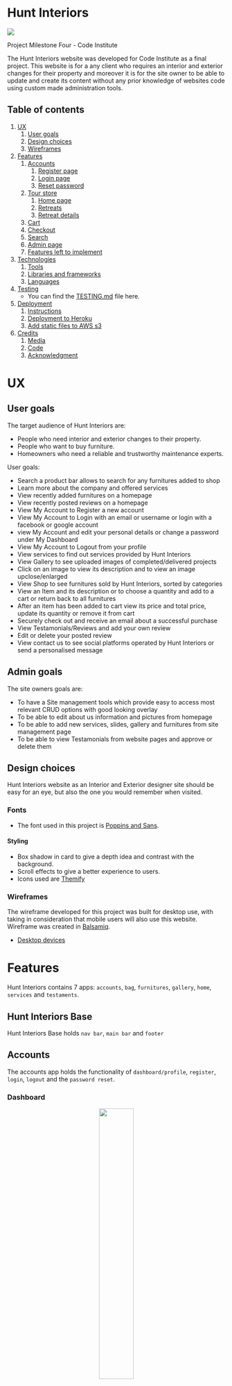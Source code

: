 # Hunt Interiors


<img src="static/images/HUNTINT/mockup.pdf" >

Project Milestone Four - Code Institute

The Hunt Interiors website was developed for Code Institute as a final project.
This website is for a any client who requires an interior and exterior changes 
for their property and moreover it is for the site owner to be able to update and create 
its content without any prior knowledge of websites code using custom made administration tools.

## Table of contents
<!--ts-->

1. [UX](#UX)
    1. [User goals](#User-goals)
    2. [Design choices](#Design-choices)
    3. [Wireframes](#Wireframes)
2. [Features](#Features)
    1. [Accounts](#Accounts)
        1. [Register page](#Register-page)
        2. [Login page](#Login-page)
        3. [Reset password](#Reset-password)
    2. [Tour store](#Tour-store)
        1. [Home page](#Home-page)
        2. [Retreats](#Retreats)
        3. [Retreat details](#Retreat-details)
    3. [Cart](#Cart)
    4. [Checkout](#Checkout)
    5. [Search](#Search)
    7. [Admin page](#Admin-page)
    8. [Features left to implement](#Features-left-to-implement)
3. [Technologies](#Technologies)
    1. [Tools](#Tools)
    2. [Libraries and frameworks](#Libraries-and-frameworks)
    3. [Languages](#Languages)
4. [Testing](#Testing)
      - You can find the [TESTING.md](TESTING.md) file here.
5. [Deployment](#Deployment)
    1. [Instructions](#Instructions)
    2. [Deployment to Heroku](#Deployment-to-Heroku)
    3. [Add static files to AWS s3](#Add-static-files-to-AWS-s3)
6. [Credits](#Credits)
    1. [Media](#Media)
    2. [Code](#Code)
    3. [Acknowledgment](#Acknowledgment)
 <!--te-->

# UX

## User goals
The target audience of Hunt Interiors are:
- People who need interior and exterior changes to their property.
- People who want to buy furniture.
- Homeowners who need a reliable and trustworthy maintenance experts.

User goals:
- Search a product bar allows to search for any furnitures added to shop
- Learn more about the company and offered services
- View recently added furnitures on a homepage
- View recently posted reviews on a homepage
- View My Account to Register a new account
- View My Account to Login with an email or username or login with a facebook or google account
- view My Account and edit your personal details or change a password under My Dashboard
- View My Account to Logout from your profile
- View services to find out services provided by Hunt Interiors
- View Gallery to see uploaded images of completed/delivered projects
- Click on an image to view its description and to view an image upclose/enlarged
- View Shop to see furnitures sold by Hunt Interiors, sorted by categories
- View an Item and its description or to choose a quantity and add to a cart or return back to all furnitures
- After an item has been added to cart view its price and total price, update its quantity or remove it from cart
- Securely check out and receive an email about a successful purchase
- View Testamonials/Reviews and add your own review
- Edit or delete your posted review
- View contact us to see social platforms operated by Hunt Interiors or send a personalised message

## Admin goals
The site owners goals are:
- To have a Site management tools which provide easy to access most relevant CRUD options with good looking overlay
- To be able to edit about us information and pictures from homepage
- To be able to add new services, slides, gallery and furnitures from site management page
- To be able to view Testamonials from website pages and approve or delete them


## Design choices
Hunt Interiors website as an Interior and Exterior designer site should be easy for an eye, but also the one you would remember when visited.

### Fonts
- The font used in this project is [Poppins and Sans](https://fonts.googleapis.com/css?family=Open+Sans:400,600,700|Poppins:300,400,500,600,700).

#### Styling
  - Box shadow in card to give a depth idea and contrast with the background.
  - Scroll effects to give a better experience to users.
  - Icons used are [Themify](https://themify.me/)

### Wireframes
The wireframe developed for this project was built for desktop use, with taking in consideration that mobile users will also use this website.
Wireframe was created in [Balsamiq](https://balsamiq.com/).
  - [Desktop devices](https://github.com/kydzoster/huntinteriors/blob/main/static/images/HUNTINT/mockup.pdf)

# Features

Hunt Interiors contains 7 apps: `accounts`, `bag`, `furnitures`, `gallery`, `home`, `services` and `testaments`.

## Hunt Interiors Base

Hunt Interiors Base holds `nav bar`, `main bar` and `footer`

## Accounts
 The accounts app holds the functionality of `dashboard/profile`, `register`, `login`, `logout` and the `password reset`.

### Dashboard
<p align="center">
<img src="/static/images/HUNTINT/Account/AccountDashboard.png" width="40%">
</p>

  - Dashboard lets you change or update your account/profile information
  - Profile must be completed to be able to buy itms from the shop, notification will be given if profile is incomplete.

### Register page
<p align="center">
<img src="/static/images/HUNTINT/Account/Register.png" width="40%">
</p>

  - Username, name, email and password is required to create an account.
  - Username must be unique.
  - Password should not be short, must contain at least 8 characters and should not be common.
  - As soon as the user creates its username they are redirected to home page.

### Login page
<p align="center">

<img src="/static/images/HUNTINT/Account/Login.png" width="40%">
</p>
  - Login page will ask for a username which can be a username or emailaddress and a password to login.
  - There is also an option to login with facebook or google account

### Forgot Password
  - Step 1: at the login page, under the password you can find the `forgot password?` link in which will lead to a form to add your account email.
  - Step 2: Add the email you registered with to reset the password.
  - Step 3: You will receive an email with a link that will allow you to add a different password sending you to a reset password form.
  - Step 4: Add a new password and confirm it.
  - Step 5: Once the password is set you can login with the new password.

  <img src="/static/images/HUNTINT/Account/PWReset.png">

## Home

  [![Watch the video]](https://www.youtube.com/watch?v=jWyOR4HXQWc)
  [![Watch the video](https://img.youtube.com/vi/<https://www.youtube.com/watch?v=jWyOR4HXQWc>/0.jpg)](https://youtu.be/T-D1KVIuvjA)
  


## Services
<p align="center">
 <img src="/static/images/readme_images/retreats_page.png" width="40%">
 </p>

  - The retreats page will display all of the retreats.
  - However, the pagination system will only display three destinations per page to not overload the page if there are a large amount of items.

## Gallery  
  - The page that gives the full detail about the retreat as well as the possibility to add it to cart.
  - In addition, the formatting functionality that can be applied by the website admin.
  - The user can also on the top right corner add the destination to cart.

## Shop

<img src="/static/images/readme_images/cart_image.png">

 The cart app gives the user the ability to `view`, `add` and `adjust` the cart as they wish. Including more or less retreats to their trip package.
  - Besides the destination the user will have a card that will allow them to add how many people will go to the trip.
  - `Important`: Since this project is to provide the user to add retreats to card, they will not be able to book the trip. Where in an actual case, once it's paid the booking should have done directly to the business management. Therefore, in the future a book system will be developed to provide a better experience to customers.

## Testimonials

<p align="center">
<img src="/static/images/readme_images/checkout_image.png" width="40%">
</p>

  - The checkout application holds and manipulates the `Stripe` API. In which empowers the overall application with the e-commerce functionality.
  - In this application is developed and performed the forms users who are willing to buy any retreat, to plot their details into the checkout application forms and finalise the purchase.


## Contact Us
  - Under the search application, a simple search functionality is used to find different destinations from the `Destinations` model by the tour title as the key word retrieved.
  - If a user adds one or multiple destinations that is in the database, it will be retrieved and shown on destination page.
  - If the tour title plotted on the search bar doesn't have in the data base, a message will be displayed instead, describing that destination is not yet added in the database.

## Dashboard

<p align="center">
<img src="/static/images/readme_images/four.png" width="40%">
</p>

  - Simple page 404 for when an error occur and give the ability to not lost the user, sending them back to the home page.

## Site Management

<p align="center">
<img src="/static/images/readme_images/admin_login.png" width="40%">
</p>

  - The admin login page was changed by the name of the website.

<p align="center">
<img src="/static/images/readme_images/admin.png" width="40%">
</p>

  - The admin page was separated by three sections:
     - Authentication and Authorization, where the admin can see and manage the users on the website.
     - Checkout, where the admin can see the orders done by the customers.
     - Tour store, where the admin will be able to check and approve comments and see the contacts done by prospects.

<p align="center">
<img src="/static/images/readme_images/wysiwyg.png" width="40%">
</p>

  - The WYSIWYG (what you see is what you get) functionality was implemented as a functionality from a third party application called [Ckeditor](https://ckeditor.com/). Where the normal text editor was changed to add more features such as:
     - Alignment
     - Tables
     - Images
     - Styling
     - Add more html elements
     - And much more.


## Features Left To Implement
  1. Admin page graphs to display data from comments, sales and views.
  2. Booking system to automate sales.
  3. Add multiple images on retreat preview such as horizontal carousel.
  4. Add tutor section for each retreat.
  5. Add real location with maps at the bottom of each retreat detail page.
  6. Add star based review.

# Technologies

## Tools

  - [Atom](https://atom.io/) as an IDE to develop this project.
  - [Stripe](https://stripe.com/ie) to receive payments.
  - [Heroku](https://www.heroku.com/) for hosting the application and deploy.
  - [AWS S3](https://aws.amazon.com/s3/) was used as a cloud service to host static files.
  - [Github](https://github.com/) to share and store code remotely.
  - [Git](https://git-scm.com/) was used to manage version control.
  - [CkEditor](https://ckeditor.com/docs/) was used to better format texts without the need to do within the code.
  - [Sqlite3](https://www.sqlite.org/index.html) a database provided by django for development.
  - [PostgreSQL](https://www.postgresql.org/), a robust database provided by Heroku for production development.
  - [Travis CI](https://travis-ci.org/) for continuous integration and testing.
  - [Canva](https://www.canva.com/) was used to design images on the web.
  - [Balsamiq](https://balsamiq.com/) for the wireframes design.

## Libraries and frameworks

  - [Django](https://www.djangoproject.com/) a high level python web-framework used to design this project.
  - [Bootstrap 4](https://getbootstrap.com/) a CSS library grid used for the development of this site.
  - [FontAwesome](https://fontawesome.com/) for the creation and implementation of icons.
  - [Google fonts](https://fonts.google.com/) to bring custom font styling.
  - [Jinja](https://jinja.palletsprojects.com/en/2.11.x/) a template language for python used to bring logic into templates.
  - [Psycopg2-binary](https://pypi.org/project/psycopg2-binary/#description) used as the Python PostgreSQL adapter.
  - [Jquery](https://jquery.com/) a Javascript library to simplify the code.
  - [boto3](https://boto3.amazonaws.com/v1/documentation/api/latest/index.html) a library that enables python code to modify AWS service.
  - [AOS](https://michalsnik.github.io/aos/) used to bring animation on scroll.

## Languages

  - This project uses HTML, CSS, Javascript and Python programming languages.


# Testing

The testing information can be found in this separated [Testing](TESTING.md) file.


# Deployment

For the deployment you will need tool as:

  - An IDE such as [Atom](https://atom.io/) or [Visual Studio Code](https://code.visualstudio.com/).
  - Have installed in your machine [Python 3](https://www.python.org/downloads/) and [Git](https://git-scm.com/).

To continue on the process of deployment you should have accounts on the following services:

  - [Stripe](https://stripe.com/ie)
  - [AWS](https://aws.amazon.com/s3/)
  - [Gmail](https://gmail.com)

### Instructions
  1. Download a copy of this repository from the link https://github.com/EliasOPrado/tour-project as a download zip file. Or at your terminal do the following git command:

      ```
      $ git clone https://github.com/EliasOPrado/tour-project
      ```
  2. If you downloaded the project as a zip file, unzip it and add it in your directory.
  3. To not run in some unexpected behaviours during development, a virtual environment is advised to be used before the project be installed in your machine. So create a virtual environment with the command:

      ```
     $ python -m venv venv
      ```
  4. After you already created the virtual environment folder you need to activate it:

      ```
      $ source venv/bin/activate
      ```
  5. Install requirements.txt file.

      ```
      $ pip install -r requirements.txt
      ```
  6. Create an `env.py` file to store environment variable keys.

     ```
     import os

     os.environ.setdefault('SECRET_KEY', '<secrete key>')
     os.environ.setdefault('DATABASE_URL', '<postgres key>')

     """ STRIPE API Keys """
     os.environ.setdefault('STRIPE_PUBLISHABLE', '<stripe publishable key>')
     os.environ.setdefault('STRIPE_SECRET', '<stripe secret key>')

     """ AWS API Keys """
     os.environ.setdefault('AWS_ACCESS_KEY_ID', '<aws access key id>')
     os.environ.setdefault('AWS_SECRET_ACCESS_KEY', '<aws secret access key>')

     """ Email Keys """
     os.environ.setdefault('EMAIL_ADDRESS', '<your email here>')
     os.environ.setdefault('EMAIL_PASSWORD', '<your email password here>')
     ```
  7. Add a git ignore file to not submit sensitive data to Github repository.

     ```
     $ touch .gitignore
     ```
     - Then add the `env.py` to the `.gitignore` file.

     ```
     $ git update-index --assume-unchanged env.py
     ```
     - Depending where the the `env.py` is locate the path will change.

  8. Migrate the models to crete a database template.

      ```
      $ python manage.py migrate
      ```
  9. In this step you will need to create a super user to have access to the admin page.

      ```
      $ python manage.py createsuperuser
      ```
  10. So, after you do all the steps to create a super user you can now run the server.

      ```
      $ python manage.py runserver
      ```
  11. After the server is running locally add the `/admin` path at the end of the url link. It might look like this if you are not running another application.

      ```
      http://127.0.0.1:8000/admin
      ```

### Deployment to Heroku

To make the deployment of this application to `Heroku` you will need to do the following steps.

  1. Signup for [Heroku](https://signup.heroku.com/)
  2. Install [Heroku-CLI](https://devcenter.heroku.com/articles/heroku-cli)
  3. After installing `Heroku toolbelt` add the following code into your termial and login into your account you already create.
     ```
     $ heroku login
      Enter your Heroku credentials.
      Email: your@email.com
      Password (typing will be hidden):
      Authentication successful.
     ```
  4. Save all the requirements into the `requirements.txt` as mentioned before with the command:
     ```
     $ pip freeze > requirements.txt
     ```
  5. Create a file named `Procfile` and add the following config.
     ```
     web: gunicorn main_tour_folder.wsgi
     ```
 6. After all the setup is done `git add .`, `git commit` and `git push` your application to a repository you created on Github.
 7. In your `Heroku`account click new and create new app.
 9. Select your region and create a name for your project.
10. In your `Heroku` settings click `reveal config vars`.
11. Add the following config variables:

| KEY            | VALUE         |
|----------------|---------------|
| AWS_ACCESS_KEY_ID | `<your aws access key>`  |
| AWS_SECRET_ACCESS_KEY | `<your aws secret access key>`  |
| DATABASE_URL| `<your postgres database url>`  |
| EMAIL_ADDRESS| `<your email address>`  |
| EMAIL_PASSWORD | `<your email password>` |
| SECRET_KEY | `<your secret key>`  |
| STRIPE_PUBLISHABLE| `<your stripe publishable key>`  |
| STRIPE_SECRET| `<your stripe secret key>`  |
| AWS_ACCESS_KEY_ID | `<your aws access key>`  |

12. Add a development (postgres) database:
  ```
  $ heroku addons:add heroku-postgresql:dev
    heroku addons:add heroku-postgresql:dev
    Adding heroku-postgresql on deploy_django... done, v13 (free)
    Attached as HEROKU_POSTGRESQL_COPPER_URL
    Database has been created and is available
    ! This database is empty. If upgrading, you can transfer
    ! data from another database with pgbackups:restore.
    Use `heroku addons:docs heroku-postgresql` to view documentation.

  $ heroku pg:promote HEROKU_POSTGRESQL_COPPER_URL
    Promoting HEROKU_POSTGRESQL_COPPER_URL to DATABASE_URL... done
   ```
13. After adding the config into your dashboard add the following commands.
  - `$ heroku login`
  - `heroku git:remote -a test-app-to-deploy`
  - `$ git push heroku master`

14. On your `Heroku` dashboard click on `open app` button and check if the application is running correctly.

### Add static files to AWS s3

1. If there is a need to add your static files to AWS S3 you can follow [this stutorial](https://django-storages.readthedocs.io/en/latest/backends/amazon-S3.html). 

# Credits

## Media
  - The photos and video used in the project were downloaded from [Pexels](https://www.pexels.com/) and [Pixabay](https://pixabay.com/). Platforms that provides no-copyright media and free downloads.

## Code
  - This application was developed using [StartBootstrap](https://startbootstrap.com/templates/) templates and [snippets](https://startbootstrap.com/snippets/). But during the development good part of the original template and snippets were modified.
  - The 404 page snippet was acquired from [Bootsnipp](https://bootsnipp.com/snippets/).
  - The transparent navigation bar was acquired from [Bootstrapious](https://bootstrapious.com/p/transparent-navbar)
  - The `accounts`, `cart` and `checkout` apps were recycled from the [Code Institute](https://github.com/Code-Institute-Org) lessons but modified to fit with the project purpose.

## Acknowledgment
  - I received inspiration for this project from the [Retreat Guru](https://retreat.guru/) website.



Django-heorku (https://devcenter.heroku.com/articles/django-app-configuration)
Database (https://devcenter.heroku.com/articles/heroku-postgres-import-export)


git push https://git.heroku.com/glacial-eyrie-71049.git